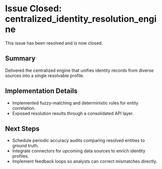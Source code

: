 # Issue Closed: centralized_identity_resolution_engine

This issue has been resolved and is now closed.

## Summary

Delivered the centralized engine that unifies identity records from diverse sources into a single resolvable profile.

## Implementation Details

- Implemented fuzzy-matching and deterministic rules for entity correlation.
- Exposed resolution results through a consolidated API layer.

## Next Steps

- Schedule periodic accuracy audits comparing resolved entities to ground truth.
- Integrate connectors for upcoming data sources to enrich identity profiles.
- Implement feedback loops so analysts can correct mismatches directly.
